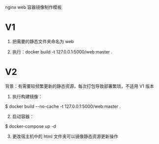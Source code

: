 nginx web 容器镜像制作模板

# V1

1. 把需要的静态文件夹命名为 web

2. 执行：docker build -t 127.0.0.1:5000/web:master .

# V2

背景：有需要较频繁更新的静态资源，每次打包导致部署繁琐，不适用 V1 版本

1. 执行构建镜像：

$ docker build --no-cache -t 127.0.0.1:5000/web:master .

2. 启动容器：

$ docker-compose up -d

3. 更改宿主机中的 html 文件夹可以镜像静态资源更新操作